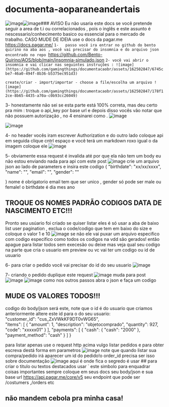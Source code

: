 # documenta-aoparaneandertais
![image](https://github.com/gamingthings/documentacaobr/assets/162502847/6cabb898-d84b-4c5b-9adf-b80c089b3840)![image](https://github.com/gamingthings/documentacaobr/assets/162502847/cefcb778-c3d9-4469-b752-57864ec591f5)###  AVISO
Eu não usaria este docs se você pretende seguir a area de t.i ou correlacionados , pois o inglês e este assunto é nescessario/conhecimento basico ou essencial para o mercado de trabalho. CASO MUDE DE IDEIA use o docs da pagar.me https://docs.pagar.me/
`1-   passo você ira entrar no github do bento quirino na aba aos , você vai precisar do insomnia e do arquivo json encontrado no repo `https://github.com/Bento-Quirino/AOS/blob/main/insomnia-simulado.json
`2- você vai abrir o insomnia e vai clicar nas seguintes instruções : ![image](https://github.com/gamingthings/documentacaobr/assets/162502847/6745cbe7-46a0-494f-8b36-b5375ec951d3)`

`create/criar - import/importar - choose a file/escolha um arquivo ![image](https://github.com/gamingthings/documentacaobr/assets/162502847/178f12ce-8b65-4435-a70a-c0b93cc26049)`

3- honestamente não sei se esta parte está 100% correta, mas deu certo pra mim : troque o api_key por base url e depois disso vocês vão notar que não possuem autorização , no 4 ensinarei como .
![image](https://github.com/gamingthings/documentacaobr/assets/162502847/7a002613-4a0a-4325-96dc-3471d68d3d2c)

![image](https://github.com/gamingthings/documentacaobr/assets/162502847/00998545-28c2-4832-9a53-0d7ec0cb48ee)

4- no header vocês iram escrever Authorization e do outro lado coloque api em seguida clique cntrl espaço e você terá um markdown roxo igual o da imagem coloque ele ![image](https://github.com/gamingthings/documentacaobr/assets/162502847/bb5d3e5c-1c5b-4c3f-92c6-17ff5b1c3ed1)

5- obviamente essa request é invalida até por que ela não tem um body eu não estou enviando nada para api com este post ![image](https://github.com/gamingthings/documentacaobr/assets/162502847/c61e9cb0-5347-4e16-9f9a-1a5e74876c7a) crie um arquivo json  ao lado de parameters  e insira este codigo 
{
  "birthdate": "xx/xx/xxxx",
  "name": "",
  "email": "",
  "gender": "" 

}
nome é obrigatorio email tem que ser unico , gender só pode ser male ou female! o birthdate é dia mes ano
## TROQUE OS NOMES PADRÃO CODIGOS DATA DE NASCIMENTO ETC!!! 
Pronto seu usúario foi criado
se quiser listar eles é só usar a aba de baixo list user pagination , exclua o code/codigo que tem em baixo do size e coloque o valor 1 e 10 ![image](https://github.com/gamingthings/documentacaobr/assets/162502847/96fa207c-0331-4487-ab2e-6415277e9bad) se não ele vai puxar um arquivo especifico com codigo especifico como todos os codigos na vdd são gerados! então  apague para listar todos sem execesão ou deixe mas veja qual seu codigo na parte que cria o usuario em preview ou vc vai ter um codigo ou id de usuario

6-  para criar o pedido você vai precisar do id do seu usuario ![image](https://github.com/gamingthings/documentacaobr/assets/162502847/9ebcc614-3e1f-4a40-a571-9428f7370f9c)

7- criando o pedido duplique este request 
![image](https://github.com/gamingthings/documentacaobr/assets/162502847/96585822-8229-4c1e-b120-789877443020)
muda para post 
![image](https://github.com/gamingthings/documentacaobr/assets/162502847/c5cc652d-19c2-4e04-8536-6687e4487eab)
![image](https://github.com/gamingthings/documentacaobr/assets/162502847/0458a346-513c-4647-b129-fb0c06979897)
como nos outros passos abra o json e faça um codigo 
## MUDE OS VALORES TODOS!!!
codigo do body/json será este, note que o id é do usuario que criamos anteriormente altere este id para o do seu usuario:  
  "customer_id": "cus_ZxVWkKF9DT0vWG65",    
  "items": [
    {
      "amount": 1,
      "description": "objetocomprado",
      "quantity": 927,
      "code": "xxxxx01"
    }
  ],
  "payments": [
    {
      "cash": {
        "cash": "2000"
      },
      "payment_method": "cash"
    }
  ]
}

para listar apenas use o request http acima  vulgo listar pedidos
e para obter escreva destá forma em parametros   ![image](https://github.com/gamingthings/documentacaobr/assets/162502847/dde3a8ab-5481-47c4-9485-78df89ea0563) note que quando listar sua compra/pedido irá aparecer um id do pedido!o order_id precisa ser isso sobre documentação  ![image](https://github.com/gamingthings/documentacaobr/assets/162502847/92620eb5-35ef-40f6-befa-19a34e9b62f3) aqui é onde fica o segredo é usar ## para criar o titulo ou textos destacados usar `
este simbolo para enquadrar coisas importantes
sempre coloque em seus docs seu body/json e sua base url https://api.pagar.me/core/v5
seu endpoint que pode ser /costumers ,/orders etc 












## não mandem cebola pra minha casa! 
